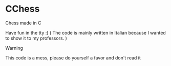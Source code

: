 # CChess
Chess made in C

Have fun in the tty :)
( The code is mainly written in Italian because I wanted to show it to my professors. )

> [!WARNING]
> This code is a mess, please do yourself a favor and don't read it
